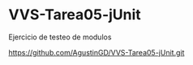 # VVS-Tarea05-jUnit
Ejercicio de testeo de modulos

https://github.com/AgustinGD/VVS-Tarea05-jUnit.git
